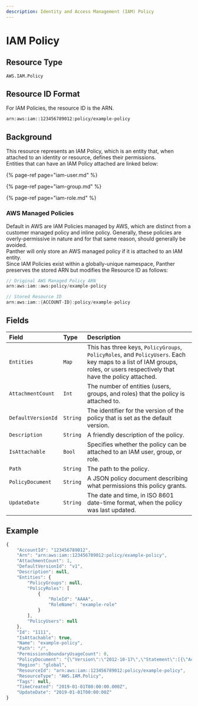 ```yaml
---
description: Identity and Access Management (IAM) Policy
---
```


# IAM Policy

## Resource Type

`AWS.IAM.Policy`

## Resource ID Format

For IAM Policies, the resource ID is the ARN.

`arn:aws:iam::123456789012:policy/example-policy`

## Background

This resource represents an IAM Policy, which is an entity that, when attached to an identity or resource, defines their permissions.  
Entities that can have an IAM Policy attached are linked below:

{% page-ref page="iam-user.md" %}

{% page-ref page="iam-group.md" %}

{% page-ref page="iam-role.md" %}

### AWS Managed Policies

Default in AWS are IAM Policies managed by AWS, which are distinct from a customer managed policy and inline policy. Generally, these policies are overly-permissive in nature and for that same reason, should generally be avoided.   
Panther will only store an AWS managed policy if it is attached to an IAM entity.  
Since IAM Policies exist within a globally-unique namespace, Panther preserves the stored ARN but modifies the Resource ID as follows:

```go
// Original AWS Managed Policy ARN
arn:aws:iam::aws:policy/example-policy

// Stored Resource ID
arn:aws:iam::{ACCOUNT-ID}:policy/example-policy
```

## Fields

| Field | Type | Description |
| :--- | :--- | :--- |
| `Entities` | `Map` | This has three keys, `PolicyGroups`, `PolicyRoles`, and `PolicyUsers`. Each key maps to a list of IAM groups, roles, or users respectively that have the policy attached. |
| `AttachmentCount` | `Int` | The number of entities \(users, groups, and roles\) that the policy is attached to. |
| `DefaultVersionId` | `String` | The identifier for the version of the policy that is set as the default version. |
| `Description` | `String` | A friendly description of the policy. |
| `IsAttachable` | `Bool` | Specifies whether the policy can be attached to an IAM user, group, or role. |
| `Path` | `String` | The path to the policy. |
| `PolicyDocument` | `String` | A JSON policy document describing what permissions this policy grants. |
| `UpdateDate` | `String` | The date and time, in ISO 8601 date-time format, when the policy was last updated. |

## Example

```javascript
{
    "AccountId": "123456789012",
    "Arn": "arn:aws:iam::123456789012:policy/example-policy",
    "AttachmentCount": 1,
    "DefaultVersionId": "v1",
    "Description": null,
    "Entities": {
        "PolicyGroups": null,
        "PolicyRoles": [
            {
                "RoleId": "AAAA",
                "RoleName": "example-role"
            }
        ],
        "PolicyUsers": null
    },
    "Id": "1111",
    "IsAttachable": true,
    "Name": "example-policy",
    "Path": "/",
    "PermissionsBoundaryUsageCount": 0,
    "PolicyDocument": "{\"Version\":\"2012-10-17\",\"Statement\":[{\"Action\":[\"kms:Encrypt\",\"kms:Decrypt\",\"kms:GenerateDataKey\"],\"Resource\":\"arn:aws:kms:us-west-2:123456789012:key/1\",\"Effect\":\"Allow\",\"Sid\":\"DecryptSecrets\"},{\"Action\":[\"sqs:SendMessage\",\"sqs:SendMessageBatch\"],\"Resource\":[\"arn:aws:sqs:us-west-2:123456789012:example-queue\"],\"Effect\":\"Allow\",\"Sid\":\"SendSQSMessages\"}]}",
    "Region": "global",
    "ResourceId": "arn:aws:iam::123456789012:policy/example-policy",
    "ResourceType": "AWS.IAM.Policy",
    "Tags": null,
    "TimeCreated": "2019-01-01T00:00:00.000Z",
    "UpdateDate": "2019-01-01T00:00:00Z"
}
```

